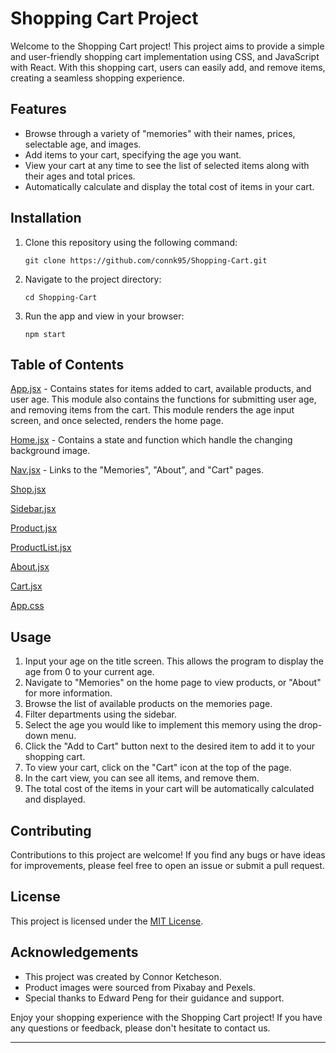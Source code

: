 # Shopping Cart Project

Welcome to the Shopping Cart project! This project aims to provide a simple and user-friendly shopping cart implementation using CSS, and JavaScript with React. With this shopping cart, users can easily add, and remove items, creating a seamless shopping experience.

## Features

- Browse through a variety of "memories" with their names, prices, selectable age, and images.
- Add items to your cart, specifying the age you want.
- View your cart at any time to see the list of selected items along with their ages and total prices.
- Automatically calculate and display the total cost of items in your cart.

## Installation

1. Clone this repository using the following command:
   ```
   git clone https://github.com/connk95/Shopping-Cart.git
   ```

2. Navigate to the project directory:
   ```
   cd Shopping-Cart
   ```

3. Run the app and view in your browser:
   ```
   npm start
   ```

## Table of Contents

[App.jsx](https://github.com/connk95/Shopping-Cart/blob/main/src/App.jsx) - Contains states for items added to cart, available products, and user age. This module also contains the functions for submitting user age, and removing items from the cart. This module renders the age input screen, and once selected, renders the home page.

[Home.jsx](https://github.com/connk95/Shopping-Cart/blob/main/src/Site/Layout/Home/Home.jsx) - Contains a state and function which handle the changing background image.

[Nav.jsx](https://github.com/connk95/Shopping-Cart/blob/main/src/Site/Layout/Nav.jsx) - Links to the "Memories", "About", and "Cart" pages.

[Shop.jsx](https://github.com/connk95/Shopping-Cart/blob/main/src/Site/Layout/Shop/Shop.jsx)

[Sidebar.jsx](https://github.com/connk95/Shopping-Cart/blob/main/src/Site/Layout/Sidebar.jsx)

[Product.jsx](https://github.com/connk95/Shopping-Cart/blob/main/src/Site/Products/Product.jsx)

[ProductList.jsx](https://github.com/connk95/Shopping-Cart/blob/main/src/Site/Products/ProductList.jsx)

[About.jsx](https://github.com/connk95/Shopping-Cart/blob/main/src/Site/Layout/Shop/Shop.test.jsx)

[Cart.jsx](https://github.com/connk95/Shopping-Cart/blob/main/src/Site/Layout/Cart/Cart.jsx)

[App.css](https://github.com/connk95/Shopping-Cart/blob/main/src/App.css)

## Usage

1. Input your age on the title screen. This allows the program to display the age from 0 to your current age.
2. Navigate to "Memories" on the home page to view products, or "About" for more information.
3. Browse the list of available products on the memories page.
4. Filter departments using the sidebar.
5. Select the age you would like to implement this memory using the drop-down menu.
6. Click the "Add to Cart" button next to the desired item to add it to your shopping cart.
7. To view your cart, click on the "Cart" icon at the top of the page.
8. In the cart view, you can see all items, and remove them.
9. The total cost of the items in your cart will be automatically calculated and displayed.

## Contributing

Contributions to this project are welcome! If you find any bugs or have ideas for improvements, please feel free to open an issue or submit a pull request.

## License

This project is licensed under the [MIT License](LICENSE).

## Acknowledgements

- This project was created by Connor Ketcheson.
- Product images were sourced from Pixabay and Pexels.
- Special thanks to Edward Peng for their guidance and support.

Enjoy your shopping experience with the Shopping Cart project! If you have any questions or feedback, please don't hesitate to contact us.

---
